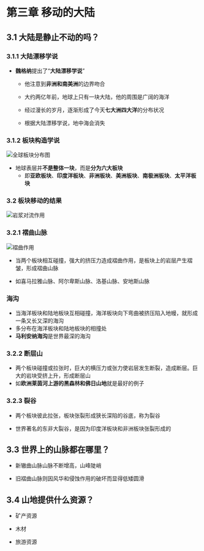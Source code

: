 # 第三章 移动的大陆

## **3.1 大陆是静止不动的吗？**

### **3.1.1 大陆漂移学说**

- **魏格纳**提出了“**大陆漂移学说**”

  - 他注意到**非洲和南美洲**的边界吻合

  - 大约两亿年前，地球上只有一块大陆，他的周围是广阔的海洋
  
  - 经过漫长的岁月，逐渐形成了今天**七大洲四大洋**的分布状况
  
  - 根据大陆漂移学说，地中海会消失

### **3.1.2 板块构造学说**

![全球板块分布图](https://i.ibb.co/S5PRy3b/image.png)

- 地球表层并**不是整体一块**，而是**分为六大板块**
  - 即**亚欧板块**、**印度洋板块**、**非洲板块**、**美洲板块**、**南极洲板块**、**太平洋板块**

### **3.2 板块移动的结果**

![岩浆对流作用](https://i.ibb.co/kH3qd3v/image.png)

### **3.2.1 褶曲山脉**

![褶曲作用](https://i.ibb.co/7G1MNS6/image.png)

- 当两个板块相互碰撞，强大的挤压力造成褶曲作用，是板块上的岩层产生褶皱，形成褶曲山脉

- 如喜马拉雅山脉、阿尔卑斯山脉、洛基山脉、安地斯山脉

### **海沟**

- 当海洋板块和陆地板块互相碰撞，海洋板块向下弯曲被挤压陷入地幔，就形成一条又长又深的海沟
- 多分布在海洋板块和陆地板块的相撞处
- **马利安纳海沟**是世界最深的海沟

### **3.2.2 断层山**

- 两个板块碰撞或拉张时，巨大的横压力或张力使岩层发生断裂，造成断层。巨大的岩块受挤上升，形成断层山
- 如**欧洲莱茵河上游的黑森林和佛日山地**就是最好的例子

### **3.2.3 裂谷**

- 两个板块彼此拉张，板块张裂形成狭长深陷的谷底，称为裂谷

- 世界著名的东非大裂谷，是因为印度洋板块和非洲板块张裂形成的

## **3.3 世界上的山脉都在哪里？**

- 新辙曲山脉山脉不断增高，山峰陡峭

- 旧褶曲山脉则因风华和侵蚀作用的破坏而显得低矮圆滑

## **3.4 山地提供什么资源？**

- 矿产资源

- 木材

- 旅游资源
